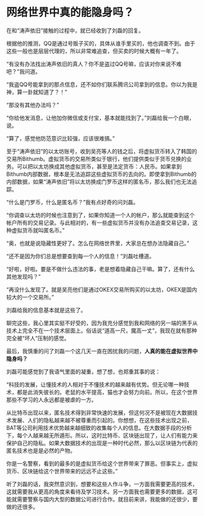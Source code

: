 # 网络世界中真的能隐身吗？

在和“涛声依旧”接触的过程中，就已经收到了刘磊的回复。

根据他的推测，QQ是通过号贩子买的，具体从谁手里买的，他也调查不到。由于这些一般也是层层代理的，所以非常难追查，但买卖的时候大概有一年了。

“有没有办法找出涛声依旧的真人？你不是盗过QQ号嘛，应该对你来说不难吧？”我问道。

“我盗QQ号能拿到的那点信息，还不如你们联系腾讯公司拿到的信息。你以为我是神，算一卦就知道了？！”

“那没有其他办法吗？”

“你给他发消息，让他加你微信或支付宝，基本就能找到了。”刘磊给我一个白眼，说。

“算了，感觉他防范意识比较强，应该很难搞。”

至于“涛声依旧”的以太坊账号，收到吴亮等人的钱之后，将虚拟货币转入了韩国的交易所Bithumb。虚拟货币的交易所类似于银行，他们提供类似于货币兑换的业务。可以把以太坊换成其他虚拟货币，甚至是法定货币：人民币。如果拿到Bithumb内部数据，根本是无法追踪这些虚拟货币的去向的。即使拿到Bithumb的内部数据，如果“涛声依旧”将以太坊换成门罗币这样的匿名币，那么我们也无法追踪。

“什么是门罗币，什么是匿名币？”我有点好奇的问刘磊。

“你调查以太坊的时候也注意到了，如果你知道一个人的帐户，那么就能查到这个帐户所有的交易记录。与此相对的，有一些虚拟货币并没有办法追查交易记录，这种虚拟货币就叫匿名币。”

“奥，也就是说隐藏性更好了。怎么在网络世界里，大家总在想办法隐藏自己。”

“还不是因为你们总是想要查到每一个人的信息！”刘磊吐槽道。

“好啦，好啦。要是不做什么违法的事，老是想着隐藏自己干嘛。算了，还有什么其他发现吗？”

“再没什么发现了。就是吴亮他们是通过OKEX交易所购买的以太坊，OKEX是国内较大的一个交易所。”

刘磊给我的信息基本就是这些了。

聊完这些，我心里其实挺不好受的，因为我充分感觉到我和网络的另一端的黑手从技术上完全不在一个技术层面上。俗话说“道高一尺，魔高一丈”，我现在就有那种完全被“坏人”压制的感觉。

最后，我慎重的问了刘磊一个这几天一直在困扰我的问题，**人真的能在虚拟世界中隐身吗？**

刘磊可能感觉到了我语气里面的凝重，想了想，也郑重其事的说：

“科技的发展，让懂技术的人相对于不懂技术的越来越有优势。但无论哪一种技术，都是此消失彼长的。老鼠的水平提高，猫也才会努力向前。所以，在这个世界那些不学习的人永远都是被虐的一方。

从比特币出现以来，匿名技术得到非常快速的发展，但这何况不是被现在大数据技术发展、人们的隐私越来越不被尊重而引起的。你想想，在这些技术出现之前，BAT等公司利用技术优势越来越细致的收集每个人的信息。在大数据手段的分析下，每个人越来越无所遁形。所以，这时比特币、区块链出现了，让人们有能力来保护自己的隐私。如果大数据技术的出现是一种时代必然，那么以区块链为代表的匿名技术也是是必然的产物。

你是一名警察，看到的最多的是虚拟货币给这个世界带来了罪恶。但事实上，虚拟货币、区块链给这个世界带来的远远不止这些。”

听了刘磊的话，我突然意识到，想要和这些人作斗争，一方面我需要更高的技术，这就需要我从更高的角度来看待及学习技术。另一方面我也需要更多的数据，这可能就需要警察与国内大型的数据公司进行合作。就目前来讲，我能做的还很少，要做的还很多。

